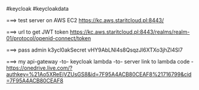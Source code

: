 
#keycloak #keycloakdata

===> test server on AWS EC2
https://kc.aws.staritcloud.pl:8443/

===> url to get JWT token
https://kc.aws.staritcloud.pl:8443/realms/realm-01/protocol/openid-connect/token

===> pass
admin
k3ycl0akSecret
vHY9AbLNI4s8QsqzJl6XTXo3jhZl4Sl7

===> my api-gateway -to- keycloak lambda -to- server
link to lambda code - https://onedrive.live.com/?authkey=%21Ao5XReEjVZUsGS8&id=7F95A4ACB80CEAF8%21716799&cid=7F95A4ACB80CEAF8


